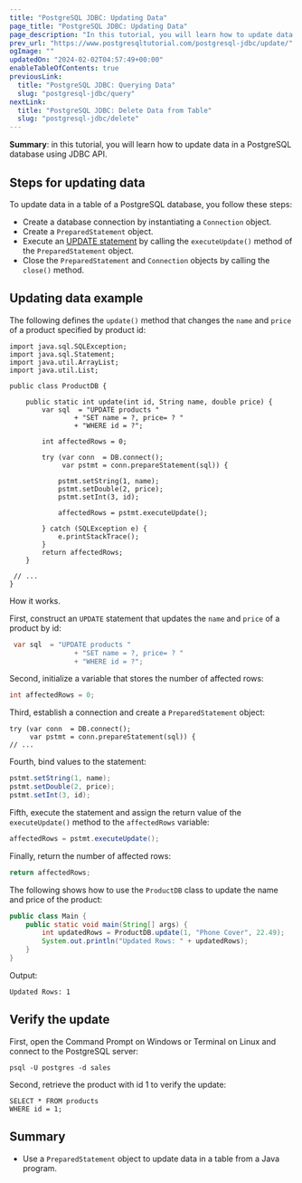 ```yaml
---
title: "PostgreSQL JDBC: Updating Data"
page_title: "PostgreSQL JDBC: Updating Data"
page_description: "In this tutorial, you will learn how to update data in a PostgreSQL database using JDBC API."
prev_url: "https://www.postgresqltutorial.com/postgresql-jdbc/update/"
ogImage: ""
updatedOn: "2024-02-02T04:57:49+00:00"
enableTableOfContents: true
previousLink: 
  title: "PostgreSQL JDBC: Querying Data"
  slug: "postgresql-jdbc/query"
nextLink: 
  title: "PostgreSQL JDBC: Delete Data from Table"
  slug: "postgresql-jdbc/delete"
---
```





**Summary**: in this tutorial, you will learn how to update data in a PostgreSQL database using JDBC API.


## Steps for updating data

To update data in a table of a PostgreSQL database, you follow these steps:

* Create a database connection by instantiating a `Connection` object.
* Create a `PreparedStatement` object.
* Execute an [UPDATE statement](../postgresql-tutorial/postgresql-update) by calling the `executeUpdate()` method of the `PreparedStatement` object.
* Close the `PreparedStatement` and `Connection` objects by calling the `close()` method.


## Updating data example

The following defines the `update()` method that changes the `name` and `price` of a product specified by product id:


```javasql
import java.sql.SQLException;
import java.sql.Statement;
import java.util.ArrayList;
import java.util.List;

public class ProductDB {

    public static int update(int id, String name, double price) {
        var sql  = "UPDATE products "
                + "SET name = ?, price= ? "
                + "WHERE id = ?";

        int affectedRows = 0;

        try (var conn  = DB.connect();
             var pstmt = conn.prepareStatement(sql)) {

            pstmt.setString(1, name);
            pstmt.setDouble(2, price);
            pstmt.setInt(3, id);

            affectedRows = pstmt.executeUpdate();

        } catch (SQLException e) {
            e.printStackTrace();
        }
        return affectedRows;
    }

 // ...
}
```
How it works.

First, construct an `UPDATE` statement that updates the `name` and `price` of a product by id:


```java
 var sql  = "UPDATE products "
                + "SET name = ?, price= ? "
                + "WHERE id = ?";
```
Second, initialize a variable that stores the number of affected rows:


```java
int affectedRows = 0;
```
Third, establish a connection and create a `PreparedStatement` object:


```
try (var conn  = DB.connect();
     var pstmt = conn.prepareStatement(sql)) {
// ...
```
Fourth, bind values to the statement:


```java
pstmt.setString(1, name);
pstmt.setDouble(2, price);
pstmt.setInt(3, id);
```
Fifth, execute the statement and assign the return value of the `executeUpdate()` method to the `affectedRows` variable:


```java
affectedRows = pstmt.executeUpdate();
```
Finally, return the number of affected rows:


```java
return affectedRows;
```
The following shows how to use the `ProductDB` class to update the name and price of the product:


```java
public class Main {
    public static void main(String[] args) {
        int updatedRows = ProductDB.update(1, "Phone Cover", 22.49);
        System.out.println("Updated Rows: " + updatedRows);
    }
}
```
Output:


```plaintext
Updated Rows: 1
```

## Verify the update

First, open the Command Prompt on Windows or Terminal on Linux and connect to the PostgreSQL server:


```plaintext
psql -U postgres -d sales
```
Second, retrieve the product with id 1 to verify the update:


```
SELECT * FROM products
WHERE id = 1;
```

## Summary

* Use a `PreparedStatement` object to update data in a table from a Java program.

